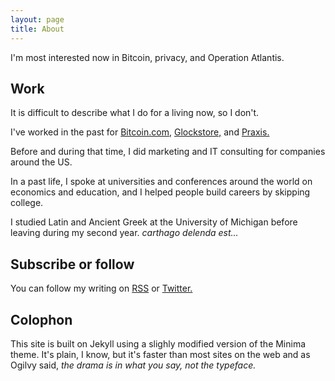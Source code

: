 ```yaml
---
layout: page
title: About
---
```


I'm most interested now in Bitcoin, privacy, and Operation Atlantis.

## Work

It is difficult to describe what I do for a living now, so I don't.

I've worked in the past for [Bitcoin.com](https://bitcoin.com), [Glockstore,](https://glockstore) and [Praxis.](https://discoverpraxis.com) 

Before and during that time, I did marketing and IT consulting for companies around the US.

In a past life, I spoke at universities and conferences around the world on economics and education, and I helped people build careers by skipping college.

I studied Latin and Ancient Greek at the University of Michigan before leaving during my second year. *carthago delenda est...*

## Subscribe or follow

You can follow my writing on [RSS](/feed.xml) or [Twitter.](https://twitter.com/derykmakgill)

## Colophon

This site is built on Jekyll using a slighly modified version of the Minima theme. It's plain, I know, but it's faster than most sites on the web and as Ogilvy said, *the drama is in what you say, not the typeface.*
